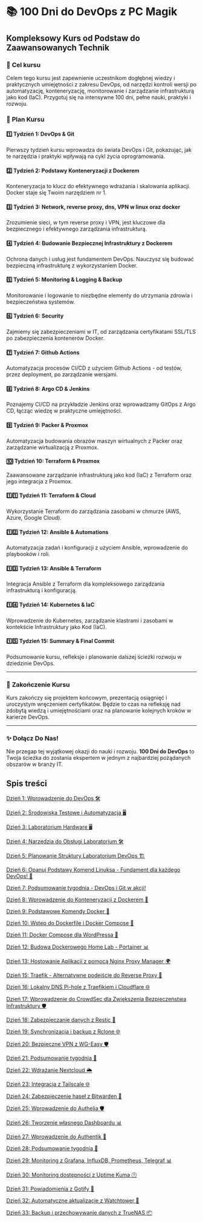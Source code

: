 # :books: **100 Dni do DevOps z PC Magik** 
## Kompleksowy Kurs od Podstaw do Zaawansowanych Technik

### :dart: **Cel kursu**
Celem tego kursu jest zapewnienie uczestnikom dogłębnej wiedzy i praktycznych umiejętności z zakresu DevOps, od narzędzi kontroli wersji po automatyzację, konteneryzację, monitorowanie i zarządzanie infrastrukturą jako kod (IaC). Przygotuj się na intensywne 100 dni, pełne nauki, praktyki i rozwoju.

### :calendar: **Plan Kursu**

#### :one: **Tydzień 1: DevOps & Git**
Pierwszy tydzień kursu wprowadza do świata DevOps i Git, pokazując, jak te narzędzia i praktyki wpływają na cykl życia oprogramowania.

#### :two: **Tydzień 2: Podstawy Konteneryzacji z Dockerem**
Konteneryzacja to klucz do efektywnego wdrażania i skalowania aplikacji. Docker staje się Twoim narzędziem nr 1.

#### :three: **Tydzień 3: Network, reverse proxy, dns, VPN w linux oraz docker**
Zrozumienie sieci, w tym reverse proxy i VPN, jest kluczowe dla bezpiecznego i efektywnego zarządzania infrastrukturą.

#### :four: **Tydzień 4: Budowanie Bezpiecznej Infrastruktury z Dockerem**
Ochrona danych i usług jest fundamentem DevOps. Nauczysz się budować bezpieczną infrastrukturę z wykorzystaniem Docker.

#### :five: **Tydzień 5: Monitoring & Logging & Backup**
Monitorowanie i logowanie to niezbędne elementy do utrzymania zdrowia i bezpieczeństwa systemów.

#### :six: **Tydzień 6: Security**
Zajmiemy się zabezpieczeniami w IT, od zarządzania certyfikatami SSL/TLS po zabezpieczenia kontenerów Docker.

#### :seven: **Tydzień 7: Github Actions**
Automatyzacja procesów CI/CD z użyciem Github Actions - od testów, przez deployment, po zarządzanie wersjami.

#### :eight: **Tydzień 8: Argo CD & Jenkins**
Poznajemy CI/CD na przykładzie Jenkins oraz wprowadzamy GitOps z Argo CD, łącząc wiedzę w praktyczne umiejętności.

#### :nine: **Tydzień 9: Packer & Proxmox**
Automatyzacja budowania obrazów maszyn wirtualnych z Packer oraz zarządzanie wirtualizacją z Proxmox.

#### :keycap_ten: **Tydzień 10: Terraform & Proxmox**
Zaawansowane zarządzanie infrastrukturą jako kod (IaC) z Terraform oraz jego integracja z Proxmox.

#### :one::one: **Tydzień 11: Terraform & Cloud**
Wykorzystanie Terraform do zarządzania zasobami w chmurze (AWS, Azure, Google Cloud).

#### :one::two: **Tydzień 12: Ansible & Automations**
Automatyzacja zadań i konfiguracji z użyciem Ansible, wprowadzenie do playbooków i roli.

#### :one::three: **Tydzień 13: Ansible & Terraform**
Integracja Ansible z Terraform dla kompleksowego zarządzania infrastrukturą i konfiguracją.

#### :one::four: **Tydzień 14: Kubernetes & IaC**
Wprowadzenie do Kubernetes, zarządzanie klastrami i zasobami w kontekście Infrastruktury jako Kod (IaC).

#### :one::five: **Tydzień 15: Summary & Final Commit**
Podsumowanie kursu, refleksje i planowanie dalszej ścieżki rozwoju w dziedzinie DevOps.

---

### :checkered_flag: **Zakończenie Kursu**
Kurs zakończy się projektem końcowym, prezentacją osiągnięć i uroczystym wręczeniem certyfikatów. Będzie to czas na refleksję nad zdobytą wiedzą i umiejętnościami oraz na planowanie kolejnych kroków w karierze DevOps.

---

### :sparkles: **Dołącz Do Nas!**
Nie przegap tej wyjątkowej okazji do nauki i rozwoju. **100 Dni do DevOps** to Twoja ścieżka do zostania ekspertem w jednym z najbardziej pożądanych obszarów w branży IT.

<!-- spis_tresci_start -->

## Spis treści

[Dzień 1: Wprowadzenie do DevOps 🛠️](tydzien1/dzien1.md)

[Dzień 2: Środowiska Testowe i Automatyzacja 🖥️](tydzien1/dzien2.md)

[Dzień 3: Laboratorium Hardware 🖥️](tydzien1/dzien3.md)

[Dzień 4: Narzędzia do Obsługi Laboratorium 🛠️](tydzien1/dzien4.md)

[Dzień 5: Planowanie Struktury Laboratorium DevOps 🏗️](tydzien1/dzien5.md)

[Dzień 6: Opanuj Podstawy Komend Linuksa - Fundament dla każdego DevOps! 🐧](tydzien1/dzien6.md)

[Dzień 7: Podsumowanie tygodnia - DevOps i Git w akcji!](tydzien1/dzien7.md)

[Dzień 8: Wprowadzenie do Konteneryzacji z Dockerem 🐳](tydzien2/dzien8.md)

[Dzień 9: Podstawowe Komendy Docker 🐳](tydzien2/dzien9.md)

[Dzień 10: Wstep do Dockerfile i Docker Compose 🐳](tydzien2/dzien10.md)

[Dzień 11: Docker Compose dla WordPressa 📝](tydzien2/dzien11.md)

[Dzień 12: Budowa Dockerowego Home Lab - Portainer 📊](tydzien2/dzien12.md)

[Dzień 13: Hostowanie Aplikacji z pomocą Nginx Proxy Manager 🌍](tydzien2/dzien13.md)

[Dzień 15: Traefik - Alternatywne podejście do Reverse Proxy 🔄](tydzien3/dzien15.md)

[Dzień 16: Lokalny DNS Pi-hole z Traefikiem i Cloudflare 🌐](tydzien3/dzien16.md)

[Dzień 17: Wprowadzenie do CrowdSec dla Zwiększenia Bezpieczeństwa Infrastruktury 🛡️](tydzien3/dzien17.md)

[Dzień 18: Zabezpieczanie danych z Restic 🚀](tydzien3/dzien18.md)

[Dzień 19: Synchronizacja i backup z Rclone 🌐](tydzien3/dzien19.md)

[Dzień 20: Bezpieczne VPN z WG-Easy 🛡️](tydzien3/dzien20.md)

[Dzień 21: Podsumowanie tygodnia 🎉](tydzien3/dzien21.md)

[Dzień 22: Wdrażanie Nextcloud 🌥️](tydzien4/dzien22.md)

[Dzień 23: Integracja z Tailscale 🌐](tydzien4/dzien23.md)

[Dzień 24: Zabezpieczenie haseł z Bitwarden 🔐](tydzien4/dzien24.md)

[Dzień 25: Wprowadzenie do Authelia 🛡️](tydzien4/dzien25.md)

[Dzień 26: Tworzenie własnego Dashboardu 📊](tydzien4/dzien26.md)

[Dzień 27: Wprowadzenie do Authentik 🔑](tydzien4/dzien27.md)

[Dzień 28: Podsumowanie tygodnia 🔄](tydzien4/dzien28.md)

[Dzień 29: Monitoring z Grafana, InfluxDB, Prometheus, Telegraf 📊](tydzien5/dzien29.md)

[Dzień 30: Monitoring dostępności z Uptime Kuma 🕒](tydzien5/dzien30.md)

[Dzień 31: Powiadomienia z Gotify 📲](tydzien5/dzien31.md)

[Dzień 32: Automatyczne aktualizacje z Watchtower 🔄](tydzien5/dzien32.md)

[Dzień 33: Backup i przechowywanie danych z TrueNAS 📦](tydzien5/dzien33.md)


<!-- spis_tresci_end -->